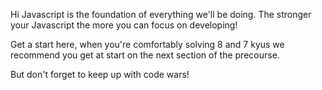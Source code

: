 Hi Javascript is the foundation of everything we'll be doing.  The stronger your Javascript the more you can focus on developing!  
  
Get a start here, when you're comfortably solving 8 and 7 kyus we recommend you get at start on the next section of the precourse.  
  
But don't forget to keep up with code wars!  